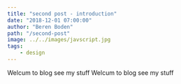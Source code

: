 ```yaml
---
title: "second post - introduction"
date: "2018-12-01 07:00:00"
author: "Beren Boden"
path: "/second-post"
image: ../../images/javscript.jpg
tags: 
    - design 
---
```


Welcum to blog see my stuff
Welcum to blog see my stuff